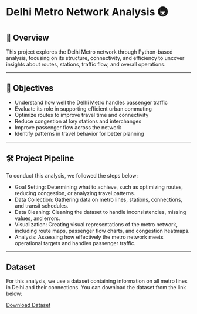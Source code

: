 # Delhi Metro Network Analysis 🚇

## 📌 Overview
This project explores the Delhi Metro network through Python-based analysis, focusing on its structure, connectivity, and efficiency to uncover insights about routes, stations, traffic flow, and overall operations.  

---

## 🎯 Objectives
- Understand how well the Delhi Metro handles passenger traffic
- Evaluate its role in supporting efficient urban commuting
- Optimize routes to improve travel time and connectivity
- Reduce congestion at key stations and interchanges
- Improve passenger flow across the network
- Identify patterns in travel behavior for better planning 

---

## 🛠️ Project Pipeline
To conduct this analysis, we followed the steps below:

- Goal Setting: Determining what to achieve, such as optimizing routes, reducing congestion, or analyzing travel patterns.
- Data Collection: Gathering data on metro lines, stations, connections, and transit schedules.
- Data Cleaning: Cleaning the dataset to handle inconsistencies, missing values, and errors.
- Visualization: Creating visual representations of the metro network, including route maps, passenger flow charts, and congestion heatmaps.
- Analysis: Assessing how effectively the metro network meets operational targets and handles passenger traffic.

---

## Dataset
For this analysis, we use a dataset containing information on all metro lines in Delhi and their connections. You can download the dataset from the link below:

[Download Dataset](https://github.com/heyamay/Delhi-Metro-Network-Analysis/blob/main/Delhi-Metro-Network.csv)
